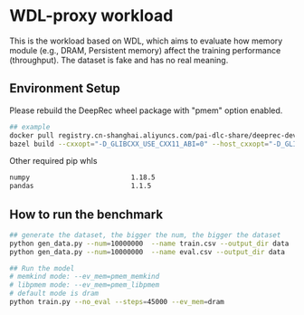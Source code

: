 # WDL-proxy workload 

This is the workload based on WDL, which aims to evaluate how memory module (e.g., DRAM, Persistent memory) affect the training performance (throughput). The dataset is fake and has no real meaning.
## Environment Setup

Please rebuild the DeepRec wheel package with "pmem" option enabled. 
```bash
## example 
docker pull registry.cn-shanghai.aliyuncs.com/pai-dlc-share/deeprec-developer:deeprec-dev-cpu-py36-ubuntu18.04
bazel build --cxxopt="-D_GLIBCXX_USE_CXX11_ABI=0" --host_cxxopt="-D_GLIBCXX_USE_CXX11_ABI=0" -c opt --copt="-L/usr/local/lib" --copt="-lpmem" --copt="-lmemkind" --config=opt //tensorflow/tools/pip_package:build_pip_package
```

Other required pip whls
```bash
numpy                         1.18.5
pandas                        1.1.5
```

## How to run the benchmark

```bash
## generate the dataset, the bigger the num, the bigger the dataset 
python gen_data.py --num=10000000  --name train.csv --output_dir data 
python gen_data.py --num=10000000  --name eval.csv --output_dir data 

## Run the model
# memkind mode: --ev_mem=pmem_memkind
# libpmem mode: --ev_mem=pmem_libpmem
# default mode is dram
python train.py --no_eval --steps=45000 --ev_mem=dram 

```
